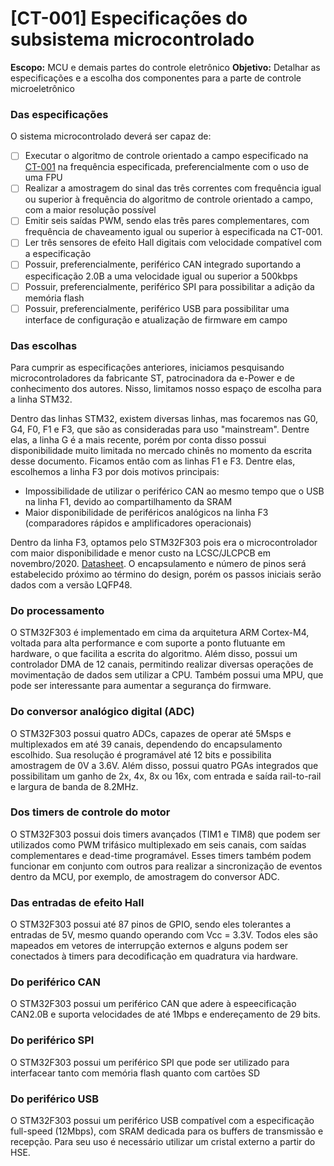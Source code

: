 # [CT-001] Especificações do subsistema microcontrolado

**Escopo:** MCU e demais partes do controle eletrônico
**Objetivo:** Detalhar as especificações e a escolha dos componentes para a parte de controle microeletrônico

### Das especificações

O sistema microcontrolado deverá ser capaz de:

- [ ] Executar o algoritmo de controle orientado a campo especificado na [CT-001](/docs/CT-001-Especificacoes-Gerais.md) na frequência especificada, preferencialmente com o uso de uma FPU
- [ ] Realizar a amostragem do sinal das três correntes com frequência igual ou superior à frequência do algoritmo de controle orientado a campo, com a maior resolução possível
- [ ] Emitir seis saídas PWM, sendo elas três pares complementares, com frequência de chaveamento igual ou superior à especificada na CT-001.
- [ ] Ler três sensores de efeito Hall digitais com velocidade compatível com a especificação
- [ ] Possuir, preferencialmente, periférico CAN integrado suportando a especificação 2.0B a uma velocidade igual ou superior a 500kbps
- [ ] Possuir, preferencialmente, periférico SPI para possibilitar a adição da memória flash
- [ ] Possuir, preferencialmente, periférico USB para possibilitar uma interface de configuração e atualização de firmware em campo

### Das escolhas

Para cumprir as especificações anteriores, iniciamos pesquisando microcontroladores da fabricante ST, patrocinadora da e-Power e de conhecimento dos autores. Nisso, limitamos nosso espaço de escolha para a linha STM32.

Dentro das linhas STM32, existem diversas linhas, mas focaremos nas G0, G4, F0, F1 e F3, que são as consideradas para uso "mainstream". Dentre elas, a linha G é a mais recente, porém por conta disso possui disponibilidade muito limitada no mercado chinês no momento da escrita desse documento. Ficamos então com as linhas F1 e F3. Dentre elas, escolhemos a linha F3 por dois motivos principais:

* Impossibilidade de utilizar o periférico CAN ao mesmo tempo que o USB na linha F1, devido ao compartilhamento da SRAM
* Maior disponibilidade de periféricos analógicos na linha F3 (comparadores rápidos e amplificadores operacionais)

Dentro da linha F3, optamos pelo STM32F303 pois era o microcontrolador com maior disponibilidade e menor custo na LCSC/JLCPCB em novembro/2020. [Datasheet](https://www.st.com/resource/en/datasheet/stm32f303cc.pdf). O encapsulamento e número de pinos será estabelecido próximo ao término do design, porém os passos iniciais serão dados com a versão LQFP48.

### Do processamento

O STM32F303 é implementado em cima da arquitetura ARM Cortex-M4, voltada para alta performance e com suporte a ponto flutuante em hardware, o que facilita a escrita do algoritmo. Além disso, possui um controlador DMA de 12 canais, permitindo realizar diversas operações de movimentação de dados sem utilizar a CPU. Também possui uma MPU, que pode ser interessante para aumentar a segurança do firmware.

### Do conversor analógico digital (ADC)

O STM32F303 possui quatro ADCs, capazes de operar até 5Msps e multiplexados em até 39 canais, dependendo do encapsulamento escolhido. Sua resolução é programável até 12 bits e possibilita amostragem de 0V a 3.6V. Além disso, possui quatro PGAs integrados que possibilitam um ganho de 2x, 4x, 8x ou 16x, com entrada e saída rail-to-rail e largura de banda de 8.2MHz.

### Dos timers de controle do motor

O STM32F303 possui dois timers avançados (TIM1 e TIM8) que podem ser utilizados como PWM trifásico multiplexado em seis canais, com saídas complementares e dead-time programável. Esses timers também podem funcionar em conjunto com outros para realizar a sincronização de eventos dentro da MCU, por exemplo, de amostragem do conversor ADC.

### Das entradas de efeito Hall

O STM32F303 possui até 87 pinos de GPIO, sendo eles tolerantes a entradas de 5V, mesmo quando operando com Vcc = 3.3V. Todos eles são mapeados em vetores de interrupção externos e alguns podem ser conectados à timers para decodificação em quadratura via hardware.

### Do periférico CAN

O STM32F303 possui um periférico CAN que adere à espeecificação CAN2.0B e suporta velocidades de até 1Mbps e endereçamento de 29 bits.

### Do periférico SPI

O STM32F303 possui um periférico SPI que pode ser utilizado para interfacear tanto com memória flash quanto com cartões SD

### Do periférico USB

O STM32F303 possui um periférico USB compatível com a especificação full-speed (12Mbps), com SRAM dedicada para os buffers de transmissão e recepção. Para seu uso é necessário utilizar um cristal externo a partir do HSE.
